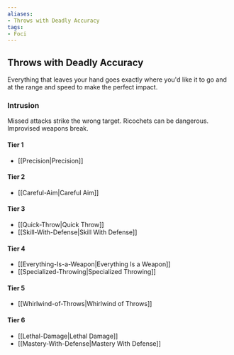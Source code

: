 ```yaml
---
aliases:
- Throws with Deadly Accuracy
tags:
- Foci
---
```


  
## Throws with Deadly Accuracy  
Everything that leaves your hand goes exactly where you'd like it to go and at the range and speed to make the perfect impact.  
 ### Intrusion  
Missed attacks strike the wrong target. Ricochets can be dangerous. Improvised weapons break.   
#### Tier 1    
* [[Precision|Precision]]  
#### Tier 2    
* [[Careful-Aim|Careful Aim]]  
#### Tier 3    
  - [[Quick-Throw|Quick Throw]]  
  - [[Skill-With-Defense|Skill With Defense]]  
#### Tier 4    
* [[Everything-Is-a-Weapon|Everything Is a Weapon]]  
* [[Specialized-Throwing|Specialized Throwing]]  
#### Tier 5    
* [[Whirlwind-of-Throws|Whirlwind of Throws]]  
#### Tier 6    
  - [[Lethal-Damage|Lethal Damage]]  
  - [[Mastery-With-Defense|Mastery With Defense]]